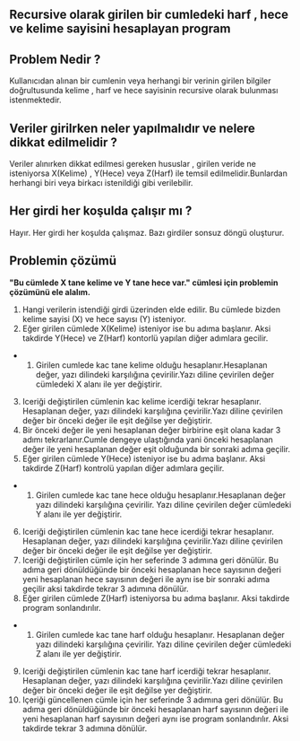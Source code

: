 ## Recursive olarak girilen bir cumledeki harf , hece ve kelime sayisini hesaplayan program 

## Problem Nedir ? 
Kullanıcıdan alınan bir cumlenin veya herhangi bir verinin girilen bilgiler doğrultusunda kelime , harf ve hece sayisinin recursive olarak bulunması istenmektedir. 

## Veriler girilrken neler yapılmalıdır ve nelere dikkat edilmelidir ?
Veriler alınırken dikkat edilmesi gereken hususlar , girilen veride ne isteniyorsa X(Kelime) , Y(Hece) veya Z(Harf) ile temsil edilmelidir.Bunlardan herhangi biri veya birkacı istenildiği gibi verilebilir. 

## Her girdi her koşulda çalışır mı ?
Hayır. Her girdi her koşulda çalışmaz. Bazı girdiler sonsuz döngü oluşturur.

## Problemin çözümü 
**"Bu cümlede X tane kelime ve Y tane hece var." cümlesi için problemin çözümünü ele alalım.**

1) Hangi verilerin istendiği girdi üzerinden elde edilir. Bu cümlede bizden kelime sayisi (X) ve hece sayısı (Y) isteniyor.
2) Eğer girilen cümlede X(Kelime) isteniyor ise bu adıma başlanır. Aksi takdirde Y(Hece) ve Z(Harf) kontorlü yapılan diğer adımlara gecilir.
- 1) Girilen cumlede kac tane kelime olduğu hesaplanır.Hesaplanan değer, yazı dilindeki karşılığına çevirilir.Yazı diline çevirilen değer cümledeki X alanı ile yer değiştirir.
3) Iceriği değiştirilen cümlenin kac kelime icerdiği tekrar hesaplanır. Hesaplanan değer, yazı dilindeki karşılığına çevirilir.Yazı diline çevirilen değer bir önceki değer ile eşit değilse yer değiştirir.
4) Bir önceki değer ile yeni hesaplanan değer birbirine eşit olana kadar 3 adımı tekrarlanır.Cumle dengeye ulaştığında yani önceki hesaplanan değer ile yeni hesaplanan değer eşit olduğunda bir sonraki adıma geçilir.
5) Eğer girilen cümlede Y(Hece) isteniyor ise bu adıma başlanır. Aksi takdirde Z(Harf) kontrolü yapılan diğer adımlara geçilir.
- 1) Girilen cumlede kac tane hece olduğu hesaplanır.Hesaplanan değer yazı dilindeki karşılığına çevirilir. Yazı diline çevirilen değer cümledeki Y alanı ile yer değiştirir.
6) Iceriği değiştirilen cümlenin kac tane hece icerdiği tekrar hesaplanır. Hesaplanan değer, yazı dilindeki karşılığına çevirilir.Yazı diline çevirilen değer bir önceki değer ile eşit değilse yer değiştirir.
7) Iceriği değiştirilen cümle için her seferinde 3 adımına geri dönülür. Bu adıma geri dönüldüğünde bir önceki hesaplanan hece sayısının değeri yeni hesaplanan hece sayısının değeri ile aynı ise bir sonraki adıma geçilir aksi takdirde tekrar 3 adımına dönülür.
8) Eğer girilen cümlede Z(Harf) isteniyorsa bu adıma başlanır. Aksi takdirde program sonlandırılır.
- 1) Girilen cumlede kac tane harf olduğu hesaplanır. Hesaplanan değer yazı dilindeki karşılığına çevirilir. Yazı diline çevirilen değer cümledeki Z alanı ile yer değiştirir.
9) Iceriği değiştirilen cümlenin kac tane harf icerdiği tekrar hesaplanır. Hesaplanan değer, yazı dilindeki karşılığına çevirilir.Yazı diline çevirilen değer bir önceki değer ile eşit değilse yer değiştirir.
10) Içeriği güncellenen cümle için her seferinde 3 adımına geri dönülür. Bu adıma geri dönüldüğünde bir önceki hesaplanan harf sayısının değeri ile yeni hesaplanan harf sayısının değeri aynı ise program sonlandırılır. Aksi takdirde tekrar 3 adımına dönülür.
